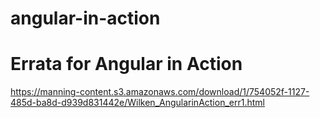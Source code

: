 # angular-in-action

# Errata for Angular in Action

https://manning-content.s3.amazonaws.com/download/1/754052f-1127-485d-ba8d-d939d831442e/Wilken_AngularinAction_err1.html